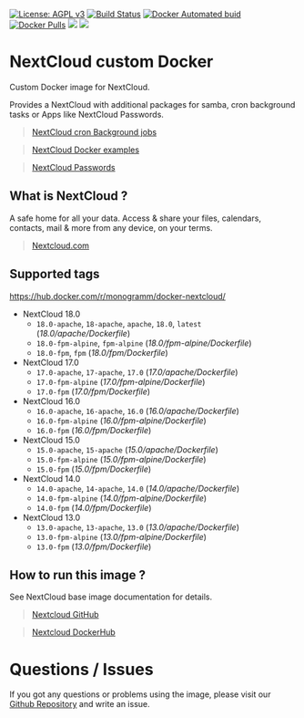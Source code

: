 
[uri_license]: http://www.gnu.org/licenses/agpl.html
[uri_license_image]: https://img.shields.io/badge/License-AGPL%20v3-blue.svg

[![License: AGPL v3][uri_license_image]][uri_license]
[![Build Status](https://travis-ci.org/Monogramm/docker-nextcloud.svg)](https://travis-ci.org/Monogramm/docker-nextcloud)
[![Docker Automated buid](https://img.shields.io/docker/build/monogramm/docker-nextcloud.svg)](https://hub.docker.com/r/monogramm/docker-nextcloud/)
[![Docker Pulls](https://img.shields.io/docker/pulls/monogramm/docker-nextcloud.svg)](https://hub.docker.com/r/monogramm/docker-nextcloud/)
[![](https://images.microbadger.com/badges/version/monogramm/docker-nextcloud.svg)](https://microbadger.com/images/monogramm/docker-nextcloud)
[![](https://images.microbadger.com/badges/image/monogramm/docker-nextcloud.svg)](https://microbadger.com/images/monogramm/docker-nextcloud)

# NextCloud custom Docker

Custom Docker image for NextCloud.

Provides a NextCloud with additional packages for samba, cron background tasks or Apps like NextCloud Passwords.

> [NextCloud cron Background jobs](https://docs.nextcloud.com/server/16/admin_manual/configuration_server/background_jobs_configuration.html#cron)

> [NextCloud Docker examples](https://github.com/nextcloud/docker/tree/master/.examples)

> [NextCloud Passwords](https://github.com/marius-wieschollek/passwords)

## What is NextCloud ?

A safe home for all your data. Access & share your files, calendars, contacts, mail & more from any device, on your terms.

> [Nextcloud.com](https://nextcloud.com/)

## Supported tags

https://hub.docker.com/r/monogramm/docker-nextcloud/

* NextCloud 18.0
    -	`18.0-apache`, `18-apache`, `apache`, `18.0`, `latest` (*18.0/apache/Dockerfile*)
    -	`18.0-fpm-alpine`, `fpm-alpine` (*18.0/fpm-alpine/Dockerfile*)
    -	`18.0-fpm`, `fpm` (*18.0/fpm/Dockerfile*)
* NextCloud 17.0
    -	`17.0-apache`, `17-apache`, `17.0` (*17.0/apache/Dockerfile*)
    -	`17.0-fpm-alpine` (*17.0/fpm-alpine/Dockerfile*)
    -	`17.0-fpm` (*17.0/fpm/Dockerfile*)
* NextCloud 16.0
    -	`16.0-apache`, `16-apache`, `16.0` (*16.0/apache/Dockerfile*)
    -	`16.0-fpm-alpine` (*16.0/fpm-alpine/Dockerfile*)
    -	`16.0-fpm` (*16.0/fpm/Dockerfile*)
* NextCloud 15.0
    -	`15.0-apache`, `15-apache` (*15.0/apache/Dockerfile*)
    -	`15.0-fpm-alpine` (*15.0/fpm-alpine/Dockerfile*)
    -	`15.0-fpm` (*15.0/fpm/Dockerfile*)
* NextCloud 14.0
    -	`14.0-apache`, `14-apache`, `14.0` (*14.0/apache/Dockerfile*)
    -	`14.0-fpm-alpine` (*14.0/fpm-alpine/Dockerfile*)
    -	`14.0-fpm` (*14.0/fpm/Dockerfile*)
* NextCloud 13.0
    -	`13.0-apache`, `13-apache`, `13.0` (*13.0/apache/Dockerfile*)
    -	`13.0-fpm-alpine` (*13.0/fpm-alpine/Dockerfile*)
    -	`13.0-fpm` (*13.0/fpm/Dockerfile*)

## How to run this image ?

See NextCloud base image documentation for details.

> [Nextcloud GitHub](https://github.com/nextcloud/docker)

> [Nextcloud DockerHub](https://hub.docker.com/r/library/nextcloud/)

# Questions / Issues
If you got any questions or problems using the image, please visit our [Github Repository](https://github.com/Monogramm/docker-nextcloud) and write an issue.  
